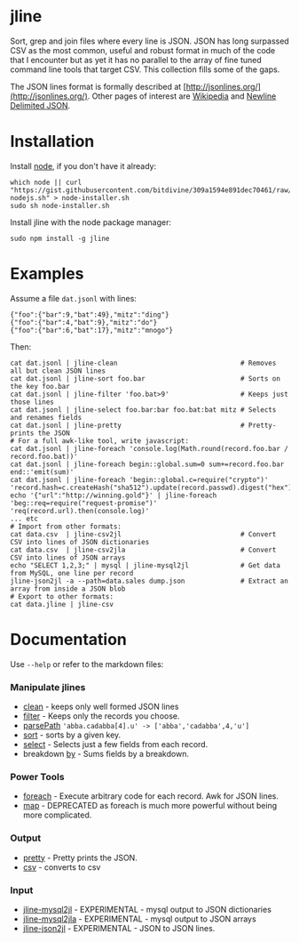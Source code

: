 jline
=====

Sort, grep and join files where every line is JSON.  JSON has long surpassed CSV as the most common, useful and robust format in much of the code that I encounter but as yet it has no parallel to the array of fine tuned command line tools that target CSV.  This collection fills some of the gaps.

The JSON lines format is formally described at [http://jsonlines.org/](http://jsonlines.org/).  Other pages of interest are [Wikipedia](https://en.wikipedia.org/wiki/Line_Delimited_JSON) and [Newline Delimited JSON](http://trephine.org/t/index.php?title=Newline_delimited_JSON).

# Installation

Install [node](http://nodejs.org/), if you don't have it already:

    which node || curl "https://gist.githubusercontent.com/bitdivine/309a1594e891dec70461/raw/4a96a04dfa179eee531647347c485a8750b9ea66/install-nodejs.sh" > node-installer.sh
    sudo sh node-installer.sh

Install jline with the node package manager:

    sudo npm install -g jline

# Examples

Assume a file `dat.jsonl` with lines:

    {"foo":{"bar":9,"bat":49},"mitz":"ding"}
    {"foo":{"bar":4,"bat":9},"mitz":"do"}
    {"foo":{"bar":6,"bat":17},"mitz":"mnogo"}

Then:

    cat dat.jsonl | jline-clean                               # Removes all but clean JSON lines
    cat dat.jsonl | jline-sort foo.bar                        # Sorts on the key foo.bar
    cat dat.jsonl | jline-filter 'foo.bat>9'                  # Keeps just those lines
    cat dat.jsonl | jline-select foo.bar:bar foo.bat:bat mitz # Selects and renames fields
    cat dat.jsonl | jline-pretty                              # Pretty-prints the JSON
    # For a full awk-like tool, write javascript:
    cat dat.jsonl | jline-foreach 'console.log(Math.round(record.foo.bar / record.foo.bat))'
    cat dat.jsonl | jline-foreach begin::global.sum=0 sum+=record.foo.bar end::'emit(sum)'
    cat dat.jsonl | jline-foreach 'begin::global.c=require("crypto")' 'record.hash=c.createHash("sha512").update(record.passwd).digest("hex");emit(record)'
    echo '{"url":"http://winning.gold"}' | jline-foreach 'beg::req=require("request-promise")' 'req(record.url).then(console.log)'
    ... etc
    # Import from other formats:
    cat data.csv  | jline-csv2jl                              # Convert CSV into lines of JSON dictionaries
    cat data.csv  | jline-csv2jla                             # Convert CSV into lines of JSON arrays
    echo "SELECT 1,2,3;" | mysql | jline-mysql2jl             # Get data from MySQL, one line per record
    jline-json2jl -a --path=data.sales dump.json              # Extract an array from inside a JSON blob
    # Export to other formats:
    cat data.jline | jline-csv

# Documentation

Use `--help` or refer to the markdown files:

### Manipulate jlines
* [clean](./bin/clean.md) - keeps only well formed JSON lines
* [filter](./bin/filter.md) - Keeps only the records you choose.
* [parsePath](./bin/parsePath.md) `'abba.cadabba[4].u' -> ['abba','cadabba',4,'u']`
* [sort](./bin/sort.md) - sorts by a given key.
* [select](./bin/select.md) - Selects just a few fields from each record.
* breakdown [by](./bin/by.md) - Sums fields by a breakdown.

### Power Tools
* [foreach](./bin/foreach.md) - Execute arbitrary code for each record.  Awk for JSON lines.
* [map](./bin/map.md) - DEPRECATED as foreach is much more powerful without being more complicated.

### Output
* [pretty](./bin/pretty.md) - Pretty prints the JSON.
* [csv](./bin/csv.md) - converts to csv

### Input
* [jline-mysql2jl](bin/mysql2jl.md) - EXPERIMENTAL - mysql output to JSON dictionaries
* [jline-mysql2jla](bin/mysql2jla.md) - EXPERIMENTAL - mysql output to JSON arrays
* [jline-json2jl](bin/json2jl.md) - EXPERIMENTAL - JSON to JSON lines.
